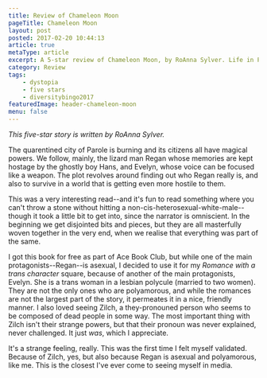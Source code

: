 ```yaml
---
title: Review of Chameleon Moon
pageTitle: Chameleon Moon
layout: post
posted: 2017-02-20 10:44:13
article: true
metaType: article
excerpt: A 5-star review of Chameleon Moon, by RoAnna Sylver. Life in Parole is harsh for everyone, with drones spying and fires burning in the underground.
category: Review
tags:
    - dystopia
    - five stars
    - diversitybingo2017
featuredImage: header-chameleon-moon
menu: false
---
```


*This five-star story is written by RoAnna Sylver.*

<p class="c-lead c-lead--ornamented"><span class="c-lead__opening">The quarentined city of Parole is</span> burning and its citizens all have magical powers. We follow, mainly, the lizard man Regan whose memories are kept hostage by the ghostly boy Hans, and Evelyn, whose voice can be focused like a weapon. The plot revolves around finding out who Regan really is, and also to survive in a world that is getting even more hostile to them.</p>

This was a very interesting read--and it's fun to read something where you can't throw a stone without hitting a non-cis-heterosexual-white-male--though it took a little bit to get into, since the narrator is omniscient. In the beginning we get disjointed bits and pieces, but they are all masterfully woven together in the very end, when we realise that everything was part of the same.

I got this book for free as part of Ace Book Club, but while one of the main protagonists--Regan--is asexual, I decided to use it for my *Romance with a trans character* square, because of another of the main protagonists, Evelyn. She is a trans woman in a lesbian polycule (married to two women). They are not the only ones who are polyamorous, and while the romances are not the largest part of the story, it permeates it in a nice, friendly manner. I also loved seeing Zilch, a they-pronouned person who seems to be composed of dead people in some way. The most important thing with Zilch isn't their strange powers, but that their pronoun was never explained, never challenged. It just *was*, which I appreciate.

It's a strange feeling, really. This was the first time I felt myself validated. Because of Zilch, yes, but also because Regan is asexual and polyamorous, like me. This is the closest I've ever come to seeing myself in media.


